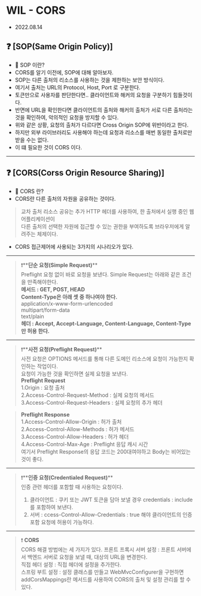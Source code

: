 
# WIL - CORS
- 2022.08.14

## ❓ [SOP(Same Origin Policy)]
- 📌 SOP 이란? <br>
- CORS를 알기 이전에, SOP에 대해 알아보자.<br>
- SOP는 다른 출처의 리소스를 사용하는 것을 제한하는 보안 방식이다.<br>
- 여기서 출처는 URL의 Protocol, Host, Port 로 구분한다.<br>
- 토큰만으로 사용자를 판단한다면.. 클라이언트와 해커의 요청을 구분하기 힘들것이다.<br>
- 반면에 URL을 확인한다면 클라이언트의 출처와 해커의 출처가 서로 다른 출처라는 것을 확인하여, 악의적인 요청을 방지할 수 있다.<br>
- 위와 같은 상황, 요청의 출처가 다르다면 Cross Origin SOP에 위반이라고 한다.<br>
- 하지만 외부 라이브러리도 사용해야 하는데 요청과 리소스를 매번 동일한 출처로만 받을 수는 없다.<br>
- 이 떄 필요한 것이 CORS 이다.
-----

## ❓ [CORS(Corss Origin Resource Sharing)]
- 📌 CORS 란? <br>
- CORS란 다른 출처의 자원을 공유하는 것이다.<br>
> 교차 출처 리소스 공유는 추가 HTTP 헤더를 사용하여, 한 출처에서 실행 중인 웹 어플리케이션이<br>
> 다른 출처의 선택한 자원에 접근할 수 있는 권한을 부여하도록 브라우저에게 알려주는 체제이다.<br>
- CORS 접근제어에 사용되는 3가지의 시나리오가 있다.<br>
-----
> ❗️**__단순 요청(Simple Request)__** <br>
> Preflight 요청 없이 바로 요청을 보낸다. Simple Request는 아래와 같은 조건을 만족해야한다. <br>
> **__메서드 : GET, POST, HEAD__** <br>
**__Content-Type은 아래 셋 중 하나여야 한다.__**<br>
application/x-www-form-urlencoded <br>
multipart/form-data <br>
text/plain <br>
**__헤더 : Accept, Accept-Language, Content-Language, Content-Type 만 허용 한다.__** <br>

-----

> ❗️**__사전 요청(Preflight Request)__** <br>
> 사전 요청은 OPTIONS 메서드를 통해 다른 도메인 리소스에 요청이 가능한지 확인하는 작업이다. <br>
> 요청이 가능한 것을 확인하면 실제 요청을 보낸다.<br>
> **__Preflight Request__**<br>
> 1.Origin : 요청 출처<br>
> 2.Access-Control-Request-Method : 실제 요청의 메서드<br>
> 3.Access-Control-Request-Headers : 실제 요청의 추가 헤더<br>

> **__Preflight Response__** <br>
> 1.Access-Control-Allow-Origin : 허가 출처 <br>
> 2.Access-Control-Allow-Methods : 허가 메서드 <br>
> 3.Access-Control-Allow-Headers : 허가 헤더 <br>
> 4.Access-Control-Max-Age : Preflight 응답 캐시 시간 <br>
> 여기서 Preflight Response의 응답 코드는 200대여야하고 Body는 비어있는 것이 좋다.<br>

-----
> ❗️**__인증 요청(Credentialed Request)__** <br>
> 인증 관련 헤더를 포함할 때 사용하는 요청이다.
> 1. 클라이언트 : 쿠키 또는 JWT 토큰을 담아 보낼 경우 credentials : include 를 포함하여 보낸다.
> 2. 서버 : ccess-Control-Allow-Credentials : true 해야 클라이언트의 인증 포함 요청에 허용이 가능하다.

-----

> ❗️ **__CORS__** <br>
> CORS 해결 방법에는 세 가지가 있다.
> 프론트 프록시 서버 설정 : 프론트 서버에서 백엔드 서버로 요청을 보낼 때, 대상의 URL을 변경한다. <br>
> 직접 헤더 설정 : 직접 헤더에 설정을 추가한다.<br>
> 스프링 부트 설정 : 설정 클래스를 만들고 WebMvcConfigurer을 구현하면 addCorsMappings란 메서드를 사용하여 CORS의 출처 및 설정 관리를 할 수 있다.
